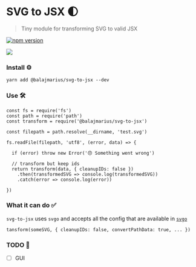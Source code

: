 # SVG to JSX 🌓
> Tiny module for transforming SVG to valid JSX

[![npm version](https://badge.fury.io/js/%40balajmarius%2Fsvg-to-jsx.svg)](https://badge.fury.io/js/%40balajmarius%2Fsvg-to-jsx)

<img src="http://i.imgur.com/8Cwin9T.png" />

### Install ⚙

```
yarn add @balajmarius/svg-to-jsx --dev
```

### Use 🛠

```
const fs = require('fs')
const path = require('path')
const transform = require('@balajmarius/svg-to-jsx')

const filepath = path.resolve(__dirname, 'test.svg')

fs.readFile(filepath, 'utf8', (error, data) => {

  if (error) throw new Error('😞 Something went wrong')

  // transform but keep ids
  return transform(data, { cleanupIDs: false })
    .then(transformedSVG => console.log(transformedSVG))
    .catch(error => console.log(error))

})
```

### What it can do ✅

`svg-to-jsx` uses `svgo` and accepts all the config that are available in [`svgo`](https://github.com/svg/svgo#what-it-can-do)

```
tansform(someSVG, { cleanupIDs: false, convertPathData: true, ... })
```

### TODO 📝

- [ ] GUI
